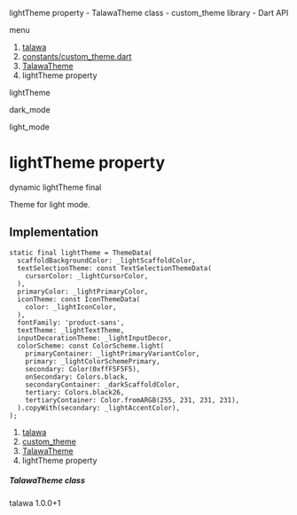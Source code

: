 




lightTheme property - TalawaTheme class - custom\_theme library - Dart API







menu

1. [talawa](../../index.html)
2. [constants/custom\_theme.dart](../../file-___home_harshil_Desktop_open-source_palisadoes_talawa_lib_constants_custom_theme/)
3. [TalawaTheme](../../file-___home_harshil_Desktop_open-source_palisadoes_talawa_lib_constants_custom_theme/TalawaTheme-class.html)
4. lightTheme property

lightTheme


dark\_mode

light\_mode




# lightTheme property


dynamic
lightTheme
final

Theme for light mode.


## Implementation

```
static final lightTheme = ThemeData(
  scaffoldBackgroundColor: _lightScaffoldColor,
  textSelectionTheme: const TextSelectionThemeData(
    cursorColor: _lightCursorColor,
  ),
  primaryColor: _lightPrimaryColor,
  iconTheme: const IconThemeData(
    color: _lightIconColor,
  ),
  fontFamily: 'product-sans',
  textTheme: _lightTextTheme,
  inputDecorationTheme: _lightInputDecor,
  colorScheme: const ColorScheme.light(
    primaryContainer: _lightPrimaryVariantColor,
    primary: _lightColorSchemePrimary,
    secondary: Color(0xffF5F5F5),
    onSecondary: Colors.black,
    secondaryContainer: _darkScaffoldColor,
    tertiary: Colors.black26,
    tertiaryContainer: Color.fromARGB(255, 231, 231, 231),
  ).copyWith(secondary: _lightAccentColor),
);
```

 


1. [talawa](../../index.html)
2. [custom\_theme](../../file-___home_harshil_Desktop_open-source_palisadoes_talawa_lib_constants_custom_theme/)
3. [TalawaTheme](../../file-___home_harshil_Desktop_open-source_palisadoes_talawa_lib_constants_custom_theme/TalawaTheme-class.html)
4. lightTheme property

##### TalawaTheme class





talawa
1.0.0+1






